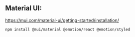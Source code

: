 ## Material UI:

https://mui.com/material-ui/getting-started/installation/

```
npm install @mui/material @emotion/react @emotion/styled
```